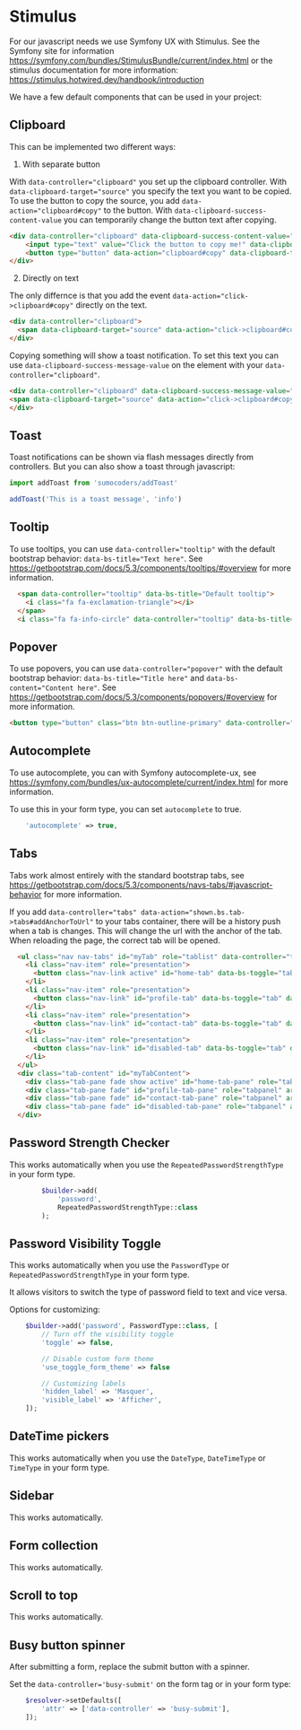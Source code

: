 # Stimulus

For our javascript needs we use Symfony UX with Stimulus. See the Symfony site for information https://symfony.com/bundles/StimulusBundle/current/index.html or the stimulus documentation for more information: https://stimulus.hotwired.dev/handbook/introduction

We have a few default components that can be used in your project:

## Clipboard

This can be implemented two different ways: 

1. With separate button

With `data-controller="clipboard"` you set up the clipboard controller.
With `data-clipboard-target="source"` you specify the text you want to be copied.
To use the button to copy the source, you add `data-action="clipboard#copy"` to the button.
With `data-clipboard-success-content-value` you can temporarily change the button text after copying.

```html
<div data-controller="clipboard" data-clipboard-success-content-value="{{ 'Text copied!'|trans }}">
    <input type="text" value="Click the button to copy me!" data-clipboard-target="source" disabled />
    <button type="button" data-action="clipboard#copy" data-clipboard-target="button">Copy to clipboard</button>
</div>
```

2. Directly on text

The only differnce is that you add the event `data-action="click->clipboard#copy"` directly on the text.

```html
<div data-controller="clipboard">
  <span data-clipboard-target="source" data-action="click->clipboard#copy">This text will be copied on click!</span>
</div>
```

Copying something will show a toast notification. To set this text you can use `data-clipboard-success-message-value`
on the element with your `data-controller="clipboard"`.

```html
<div data-controller="clipboard" data-clipboard-success-message-value="{{ 'Text copied!'|trans }}">
<span data-clipboard-target="source" data-action="click->clipboard#copy">This text will be copied on click!</span>
</div>
```


## Toast

Toast notifications can be shown via flash messages directly from controllers. But you can also show a toast
through javascript:

```javascript
import addToast from 'sumocoders/addToast'

addToast('This is a toast message', 'info')
```

## Tooltip

To use tooltips, you can use `data-controller="tooltip"` with the default bootstrap behavior:
`data-bs-title="Text here"`. See https://getbootstrap.com/docs/5.3/components/tooltips/#overview for more information.

```html
  <span data-controller="tooltip" data-bs-title="Default tooltip">
    <i class="fa fa-exclamation-triangle"></i>
  </span>
  <i class="fa fa-info-circle" data-controller="tooltip" data-bs-title="Little secret tip"></i>
```

## Popover

To use popovers, you can use `data-controller="popover"` with the default bootstrap behavior:
`data-bs-title="Title here"` and `data-bs-content="Content here"`. See
https://getbootstrap.com/docs/5.3/components/popovers/#overview for more information.

```html
<button type="button" class="btn btn-outline-primary" data-controller="popover" data-bs-trigger="hover" data-bs-title="Foo" data-bs-content="Content goes here.">Hover me</button>
```

## Autocomplete

To use autocomplete, you can with Symfony autocomplete-ux, see
https://symfony.com/bundles/ux-autocomplete/current/index.html for more information.

To use this in your form type, you can set `autocomplete` to true.

```php
    'autocomplete' => true,
```

## Tabs

Tabs work almost entirely with the standard bootstrap tabs, see
https://getbootstrap.com/docs/5.3/components/navs-tabs/#javascript-behavior for more information.

If you add `data-controller="tabs" data-action="shown.bs.tab->tabs#addAnchorToUrl"` to your tabs container, there will
be a history push when a tab is changes. This will change the url with the anchor of the tab. When reloading the page,
the correct tab will be opened.

```html
  <ul class="nav nav-tabs" id="myTab" role="tablist" data-controller="tabs" data-action="shown.bs.tab->tabs#addAnchorToUrl">
    <li class="nav-item" role="presentation">
      <button class="nav-link active" id="home-tab" data-bs-toggle="tab" data-bs-target="#home-tab-pane" type="button" role="tab" aria-controls="home-tab-pane" aria-selected="true">Home</button>
    </li>
    <li class="nav-item" role="presentation">
      <button class="nav-link" id="profile-tab" data-bs-toggle="tab" data-bs-target="#profile-tab-pane" type="button" role="tab" aria-controls="profile-tab-pane" aria-selected="false">Profile</button>
    </li>
    <li class="nav-item" role="presentation">
      <button class="nav-link" id="contact-tab" data-bs-toggle="tab" data-bs-target="#contact-tab-pane" type="button" role="tab" aria-controls="contact-tab-pane" aria-selected="false">Contact</button>
    </li>
    <li class="nav-item" role="presentation">
      <button class="nav-link" id="disabled-tab" data-bs-toggle="tab" data-bs-target="#disabled-tab-pane" type="button" role="tab" aria-controls="disabled-tab-pane" aria-selected="false" disabled>Disabled</button>
    </li>
  </ul>
  <div class="tab-content" id="myTabContent">
    <div class="tab-pane fade show active" id="home-tab-pane" role="tabpanel" aria-labelledby="home-tab" tabindex="0">HOME</div>
    <div class="tab-pane fade" id="profile-tab-pane" role="tabpanel" aria-labelledby="profile-tab" tabindex="0">PROFILE</div>
    <div class="tab-pane fade" id="contact-tab-pane" role="tabpanel" aria-labelledby="contact-tab" tabindex="0">CONTACT</div>
    <div class="tab-pane fade" id="disabled-tab-pane" role="tabpanel" aria-labelledby="disabled-tab" tabindex="0">DISABLED</div>
  </div>
```

## Password Strength Checker

This works automatically when you use the `RepeatedPasswordStrengthType` in your form type.

```php
        $builder->add(
            'password',
            RepeatedPasswordStrengthType::class
        );
```

## Password Visibility Toggle

This works automatically when you use the `PasswordType` or `RepeatedPasswordStrengthType` in your form type.

It allows visitors to switch the type of password field to text and vice versa.

Options for customizing:

```php
    $builder->add('password', PasswordType::class, [
        // Turn off the visibility toggle
        'toggle' => false,

        // Disable custom form theme
        'use_toggle_form_theme' => false

        // Customizing labels
        'hidden_label' => 'Masquer',
        'visible_label' => 'Afficher',
    ]);
```

## DateTime pickers

This works automatically when you use the `DateType`, `DateTimeType` or `TimeType` in your form type.

## Sidebar

This works automatically.

## Form collection

This works automatically.

## Scroll to top

This works automatically.

## Busy button spinner

After submitting a form, replace the submit button with a spinner.

Set the `data-controller='busy-submit'` on the form tag or in your form type:

```php
    $resolver->setDefaults([
        'attr' => ['data-controller' => 'busy-submit'],
    ]);
```
